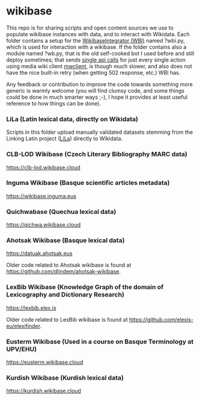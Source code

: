# wikibase
 This repo is for sharing scripts and open content sources we use to populate wikibase instances with data, and to interact with Wikidata. Each folder contains a setup for the [WikibaseIntegrator (WBI)](https://github.com/LeMyst/WikibaseIntegrator) named ?wbi.py, which is used for interaction with a wikibase. If the folder contains also a module named ?wb.py, that is the old self-cooked bot I used before and still deploy sometimes; that sends [single api calls](https://www.wikidata.org/w/api.php) for just every single action using media wiki client [mwclient](https://mwclient.readthedocs.io/en/latest/), is though much slower, and also does not have the nice built-in retry (when getting 502 response, etc.) WBI has.

 Any feedback or contribution to improve the code towards something more generic is warmly welcome (you will find clumsy code, and some things could be done in much smarter ways ;-), I hope it provides at least useful reference to how things can be done).

### LiLa (Latin lexical data, directly on Wikidata)

 Scripts in this folder upload manually validated datasets stemming from the Linking Latin project ([LiLa](https:lila-erc.eu)) directly to Wikidata.

### CLB-LOD Wikibase (Czech Literary Bibliography MARC data)

 https://clb-lod.wikibase.cloud

### Inguma Wikibase (Basque scientific articles metadata)

 https://wikibase.inguma.eus

### Quichwabase (Quechua lexical data)

 https://qichwa.wikibase.cloud

### Ahotsak Wikibase (Basque lexical data)

 https://datuak.ahotsak.eus

 Older code related to Ahotsak wikibase is found at https://github.com/dlindem/ahotsak-wikibase.

### LexBib Wikibase (Knowledge Graph of the domain of Lexicography and Dictionary Research)

 https://lexbib.elex.is

 Older code related to LexBib wikibase is found at https://github.com/elexis-eu/elexifinder.

### Eusterm Wikibase (Used in a course on Basque Terminology at UPV/EHU)

 https://eusterm.wikibase.cloud

### Kurdish Wikibase (Kurdish lexical data)

 https://kurdish.wikibase.cloud
